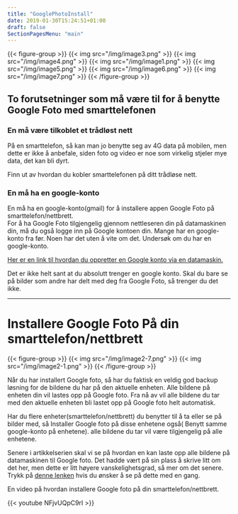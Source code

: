 ```yaml
---
title: "GooglePhotoInstall"
date: 2019-01-30T15:24:51+01:00
draft: false
SectionPagesMenu: "main"
---
```


{{< figure-group >}}
{{< img src="/img/image3.png" >}}
{{< img src="/img/image4.png" >}}
{{< img src="/img/image1.png" >}}
{{< img src="/img/image5.png" >}}
{{< img src="/img/image6.png" >}}
{{< img src="/img/image7.png" >}}
{{< /figure-group >}}



## To forutsetninger som må være til for å benytte Google Foto med smarttelefonen


### En må være tilkoblet et trådløst nett

På en smarttelefon, så kan man jo benytte seg av 4G data på mobilen, men dette er ikke å anbefale, siden foto og video er noe som virkelig stjeler mye data, det kan bli dyrt.

Finn ut av hvordan du kobler smarttelefonen på ditt trådløse nett.


### En må ha en google-konto

En må ha en google-konto(gmail) for å installere appen Google Foto på smarttelefon/nettbrett. \
For å ha Google Foto tilgjengelig gjennom nettleseren din på datamaskinen din, må du også logge inn på Google kontoen din. Mange har en google-konto fra før. Noen har det uten å vite om det. Undersøk om du har en google-konto.

[Her er en link til hvordan du oppretter en Google konto via en datamaskin.](https://docs.google.com/document/d/e/2PACX-1vS03KlfkAQ04sqX3HGxVwL7sJSQU77NvfLfDmqmKYksrWO5RPrzNYIJ556aS8KXrdOYnmyEos6yVZk_/pub)

Det er ikke helt sant at du absolutt trenger en google konto. Skal du bare se på bilder som andre har delt med deg fra Google Foto, så trenger du det ikke.



---



# Installere Google Foto På din smarttelefon/nettbrett


{{< figure-group >}}
{{< img src="/img/image2-7.png" >}}
{{< img src="/img/image2-1.png" >}}
{{< /figure-group >}}

Når du har installert Google foto, så har du faktisk en veldig god backup løsning for de bildene du har på den aktuelle enheten. Alle bildene på enheten din vil lastes opp på Google foto. Fra nå av vil alle bildene du tar med den aktuelle enheten bli lastet opp på Google foto helt automatisk.

Har du flere enheter(smarttelefon/nettbrett) du benytter til å ta eller se på bilder med, så Installer Google foto på disse enhetene også( Benytt samme google-konto på enhetene).  alle bildene du tar vil være tilgjengelig på alle enhetene.

Senere i artikkelserien skal vi se på hvordan en kan laste opp alle bildene på datamaskinen til Google foto. Det hadde vært på sin plass å skrive litt om det her, men dette er litt høyere vanskelighetsgrad, så mer om det senere. Trykk på [denne lenken](#heading=h.r26r08na0ke1) hvis du ønsker å se på dette med en gang.




En video på hvordan installere Google foto på din smarttelefon/nettbrett. 

{{< youtube NFjvUQpC9rI >}}
